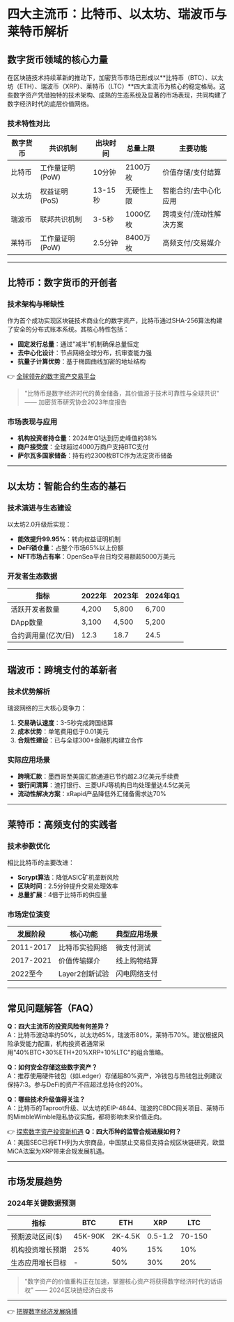 # 四大主流币：比特币、以太坊、瑞波币与莱特币解析

## 数字货币领域的核心力量
在区块链技术持续革新的推动下，加密货币市场已形成以**比特币（BTC）、以太坊（ETH）、瑞波币（XRP）、莱特币（LTC）**四大主流币为核心的稳定格局。这些数字资产凭借独特的技术架构、成熟的生态系统及显著的市场表现，共同构建了数字经济时代的底层价值网络。

### 技术特性对比
| 数字货币 | 共识机制 | 出块时间 | 总量上限 | 主要功能 |
|---------|----------|----------|----------|----------|
| 比特币   | 工作量证明(PoW) | 10分钟 | 2100万枚 | 价值存储/支付结算 |
| 以太坊   | 权益证明(PoS) | 13-15秒 | 无硬性上限 | 智能合约/去中心化应用 |
| 瑞波币   | 联邦共识机制 | 3-5秒 | 1000亿枚 | 跨境支付/流动性解决方案 |
| 莱特币   | 工作量证明(PoW) | 2.5分钟 | 8400万枚 | 高频支付/交易媒介 |

---

## 比特币：数字货币的开创者

### 技术架构与稀缺性
作为首个成功实现区块链技术商业化的数字资产，比特币通过SHA-256算法构建了安全的分布式账本系统。其核心特性包括：
- **固定发行总量**：通过"减半"机制确保总量恒定
- **去中心化设计**：节点网络全球分布，抗审查能力强
- **抗量子计算优势**：基于椭圆曲线加密的地址结构

👉 [全球领先的数字资产交易平台](https://bit.ly/okx_welcome)
> "比特币是数字经济时代的黄金储备，其价值源于技术可靠性与全球共识" —— 加密货币研究协会2023年度报告

### 市场表现与应用
- **机构投资者持仓量**：2024年Q1达到历史峰值的38%
- **商户接受度**：全球超过4000万商户支持BTC支付
- **萨尔瓦多国家储备**：持有约2300枚BTC作为法定货币储备

---

## 以太坊：智能合约生态的基石

### 技术演进与生态建设
以太坊2.0升级后实现：
- **能效提升99.95%**：转向权益证明机制
- **DeFi锁仓量**：占整个市场65%以上份额
- **NFT市场占有率**：OpenSea平台日均交易额超5000万美元

### 开发者生态数据
| 指标                | 2022年 | 2023年 | 2024年Q1 |
|---------------------|--------|--------|----------|
| 活跃开发者数量      | 4,200  | 5,800  | 6,700    |
| DApp数量            | 3,100  | 4,500  | 5,200    |
| 合约调用量(亿次/日) | 12.3   | 18.7   | 24.5     |

---

## 瑞波币：跨境支付的革新者

### 技术优势解析
瑞波网络的三大核心竞争力：
1. **交易确认速度**：3-5秒完成跨国结算
2. **成本优势**：单笔费用低于0.01美元
3. **合规性建设**：已与全球300+金融机构建立合作

### 实际应用场景
- **跨境汇款**：墨西哥至美国汇款通道已节约超2.3亿美元手续费
- **银行间清算**：渣打银行、三菱UFJ等机构日均处理量达4.5亿美元
- **流动性解决方案**：xRapid产品降低外汇储备需求达70%

---

## 莱特币：高频支付的实践者

### 技术参数优化
相比比特币的主要改进：
- **Scrypt算法**：降低ASIC矿机垄断风险
- **区块时间**：2.5分钟提升交易处理效率
- **总量扩展**：4倍于比特币的供应量

### 市场定位演变
| 发展阶段       | 核心功能        | 典型应用场景     |
|----------------|-----------------|------------------|
| 2011-2017      | 比特币实验网络  | 微支付测试       |
| 2017-2021      | 价值传输媒介    | 线上购物结算     |
| 2022至今       | Layer2创新试验  | 闪电网络支付     |

---

## 常见问题解答（FAQ）

**Q：四大主流币的投资风险有何差异？**  
A：比特币波动率约50%，以太坊65%，瑞波币80%，莱特币70%。建议根据风险承受能力配置，机构投资者通常采用"40%BTC+30%ETH+20%XRP+10%LTC"的组合策略。

**Q：如何安全存储这些数字资产？**  
A：推荐使用硬件钱包（如Ledger）存储超80%资产，冷钱包与热钱包比例建议保持7:3。参与DeFi的资产不应超过总持仓的20%。

**Q：哪些技术升级值得关注？**  
A：比特币的Taproot升级、以太坊的EIP-4844、瑞波的CBDC网关项目、莱特币的MimbleWimble隐私协议实施，都将影响未来价值走向。

👉 [探索数字资产投资新机遇](https://bit.ly/okx_welcome)
**Q：四大币种的监管合规进展如何？**  
A：美国SEC已将ETH列为大宗商品，中国禁止交易但支持合规区块链研究，欧盟MiCA法案为XRP带来合规发展机遇。

---

## 市场发展趋势

### 2024年关键数据预测
| 指标                | BTC     | ETH     | XRP     | LTC     |
|---------------------|---------|---------|---------|---------|
| 预期波动区间($)     | 45K-90K | 2K-4.5K | 0.5-1.2 | 70-150  |
| 机构投资增长预期    | 25%     | 40%     | 15%     | 10%     |
| 生态应用增长目标    | -       | 50%     | 30%     | 20%     |

> "数字资产的价值重构正在加速，掌握核心资产将获得数字经济时代的话语权" —— 2024区块链经济白皮书

---

👉 [把握数字经济发展脉搏](https://bit.ly/okx_welcome)